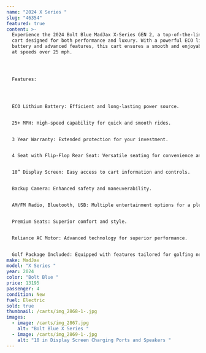```yaml
---
name: "2024 X Series "
slug: "46354"
featured: true
content: >-
  Experience the 2024 Bolt Blue MadJax X-Series GEN 2, a top-of-the-line golf
  cart designed for both performance and luxury. With a powerful ECO lithium
  battery and advanced features, this cart ensures a smooth and enjoyable ride
  at speeds over 25 mph.




  Features:




  ECO Lithium Battery: Efficient and long-lasting power source.


  25+ MPH: High-speed capability for quick and smooth rides.


  3 Year Warranty: Extended protection for your investment.


  4 Seat with Flip-Flop Rear Seat: Versatile seating for convenience and extra cargo space.


  10” Display Screen: Easy access to cart information and controls.


  Backup Camera: Enhanced safety and maneuverability.


  AM/FM Radio, Bluetooth, USB: Multiple entertainment options for a pleasant ride.


  Premium Seats: Superior comfort and style.


  Reliance AC Motor: Advanced technology for superior performance.


  Golf Package Included: Equipped with features tailored for golfing needs.
make: MadJax
model: "X Series "
year: 2024
color: "Bolt Blue "
price: 13195
passenger: 4
condition: New
fuel: Electric
sold: true
thumbnail: /carts/img_2868-1-.jpg
images:
  - image: /carts/img_2867.jpg
    alt: "Bolt Blue X Series "
  - image: /carts/img_2869-1-.jpg
    alt: "10 in Display Screen Charging Ports and Speakers "
---
```

